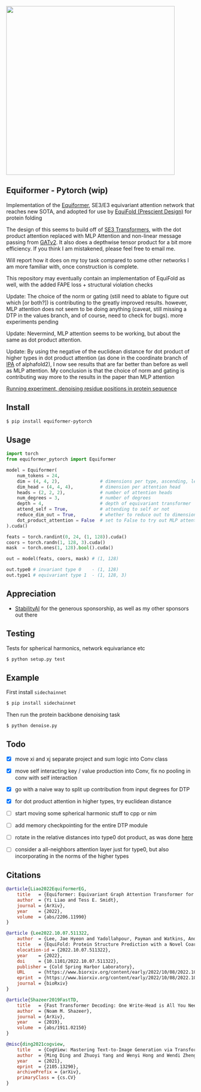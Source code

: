 <img src="./equiformer.png" width="450px"></img>

## Equiformer - Pytorch (wip)

Implementation of the <a href="https://arxiv.org/abs/2206.11990">Equiformer</a>, SE3/E3 equivariant attention network that reaches new SOTA, and adopted for use by <a href="https://www.biorxiv.org/content/10.1101/2022.10.07.511322v1">EquiFold (Prescient Design)</a> for protein folding

The design of this seems to build off of <a href="https://arxiv.org/abs/2006.10503">SE3 Transformers</a>, with the dot product attention replaced with MLP Attention and non-linear message passing from <a href="https://arxiv.org/abs/2105.14491">GATv2</a>. It also does a depthwise tensor product for a bit more efficiency. If you think I am mistakened, please feel free to email me.

Will report how it does on my toy task compared to some other networks I am more familiar with, once construction is complete.

This repository may eventually contain an implementation of EquiFold as well, with the added FAPE loss + structural violation checks

Update: The choice of the norm or gating (still need to ablate to figure out which [or both?]) is contributing to the greatly improved results. however, MLP attention does not seem to be doing anything (caveat, still missing a DTP in the values branch, and of course, need to check for bugs). more experiments pending

Update: Nevermind, MLP attention seems to be working, but about the same as dot product attention.

Update: By using the negative of the euclidean distance for dot product of higher types in dot product attention (as done in the coordinate branch of <a href="https://github.com/lucidrains/invariant-point-attention/blob/main/invariant_point_attention/invariant_point_attention.py#L175">IPA</a> of alphafold2), I now see results that are far better than before as well as MLP attention. My conclusion is that the choice of norm and gating is contributing way more to the results in the paper than MLP attention

<a href="https://wandb.ai/lucidrains/equiformer/reports/equiformer-and-mlp-attention---VmlldzozMDQwMTY3?accessToken=xmj0a1c80m8hehylrmbr0hndka8kk1vxmdrmvtmy7r1qgphtnuhq1643cb76zgfo">Running experiment, denoising residue positions in protein sequence</a>

## Install

```bash
$ pip install equiformer-pytorch
```

## Usage

```python
import torch
from equiformer_pytorch import Equiformer

model = Equiformer(
    num_tokens = 24,
    dim = (4, 4, 2),               # dimensions per type, ascending, length must match number of degrees (num_degrees)
    dim_head = (4, 4, 4),          # dimension per attention head
    heads = (2, 2, 2),             # number of attention heads
    num_degrees = 3,               # number of degrees
    depth = 4,                     # depth of equivariant transformer
    attend_self = True,            # attending to self or not
    reduce_dim_out = True,         # whether to reduce out to dimension of 1, say for predicting new coordinates for type 1 features
    dot_product_attention = False  # set to False to try out MLP attention
).cuda()

feats = torch.randint(0, 24, (1, 128)).cuda()
coors = torch.randn(1, 128, 3).cuda()
mask  = torch.ones(1, 128).bool().cuda()

out = model(feats, coors, mask) # (1, 128)

out.type0 # invariant type 0    - (1, 128)
out.type1 # equivariant type 1  - (1, 128, 3)
```

## Appreciation

- <a href="https://stability.ai/">StabilityAI</a> for the generous sponsorship, as well as my other sponsors out there

## Testing

Tests for spherical harmonics, network equivariance etc

```bash
$ python setup.py test
```

## Example

First install `sidechainnet`

```bash
$ pip install sidechainnet
```

Then run the protein backbone denoising task

```bash
$ python denoise.py
```

## Todo

- [x] move xi and xj separate project and sum logic into Conv class
- [x] move self interacting key / value production into Conv, fix no pooling in conv with self interaction
- [x] go with a naive way to split up contribution from input degrees for DTP
- [x] for dot product attention in higher types, try euclidean distance

- [ ] start moving some spherical harmonic stuff to cpp or nim
- [ ] add memory checkpointing for the entire DTP module
- [ ] rotate in the relative distances into type0 dot product, as was done <a href="https://github.com/lucidrains/En-transformer">here</a>
- [ ] consider a all-neighbors attention layer just for type0, but also incorporating in the norms of the higher types

## Citations

```bibtex
@article{Liao2022EquiformerEG,
    title   = {Equiformer: Equivariant Graph Attention Transformer for 3D Atomistic Graphs},
    author  = {Yi Liao and Tess E. Smidt},
    journal = {ArXiv},
    year    = {2022},
    volume  = {abs/2206.11990}
}
```

```bibtex
@article {Lee2022.10.07.511322,
    author  = {Lee, Jae Hyeon and Yadollahpour, Payman and Watkins, Andrew and Frey, Nathan C. and Leaver-Fay, Andrew and Ra, Stephen and Cho, Kyunghyun and Gligorijevic, Vladimir and Regev, Aviv and Bonneau, Richard},
    title   = {EquiFold: Protein Structure Prediction with a Novel Coarse-Grained Structure Representation},
    elocation-id = {2022.10.07.511322},
    year    = {2022},
    doi     = {10.1101/2022.10.07.511322},
    publisher = {Cold Spring Harbor Laboratory},
    URL     = {https://www.biorxiv.org/content/early/2022/10/08/2022.10.07.511322},
    eprint  = {https://www.biorxiv.org/content/early/2022/10/08/2022.10.07.511322.full.pdf},
    journal = {bioRxiv}
}
```

```bibtex
@article{Shazeer2019FastTD,
    title   = {Fast Transformer Decoding: One Write-Head is All You Need},
    author  = {Noam M. Shazeer},
    journal = {ArXiv},
    year    = {2019},
    volume  = {abs/1911.02150}
}
```

```bibtex
@misc{ding2021cogview,
    title   = {CogView: Mastering Text-to-Image Generation via Transformers},
    author  = {Ming Ding and Zhuoyi Yang and Wenyi Hong and Wendi Zheng and Chang Zhou and Da Yin and Junyang Lin and Xu Zou and Zhou Shao and Hongxia Yang and Jie Tang},
    year    = {2021},
    eprint  = {2105.13290},
    archivePrefix = {arXiv},
    primaryClass = {cs.CV}
}
```
